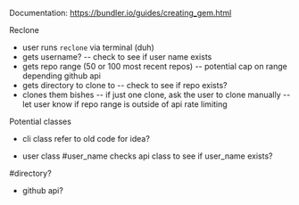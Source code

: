 Documentation: https://bundler.io/guides/creating_gem.html

Reclone

- user runs `reclone` via terminal (duh)
- gets username? 
  -- check to see if user name exists
- gets repo range (50 or 100 most recent repos)
  -- potential cap on range depending github api
- gets directory to clone to
  -- check to see if repo exists?
- clones them bishes
  -- if just one clone, ask the user to clone manually
  -- let user know if repo range is outside of api rate limiting

Potential classes
- cli class
  refer to old code for idea?

- user class
 #user_name
  checks api class to see if user_name exists?


 #directory?

- github api?